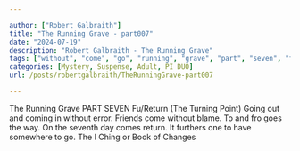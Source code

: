 ```yaml
---

author: ["Robert Galbraith"]
title: "The Running Grave - part007"
date: "2024-07-19"
description: "Robert Galbraith - The Running Grave"
tags: ["without", "come", "go", "running", "grave", "part", "seven", "turning", "point", "going", "coming", "error", "friend", "blame", "fro", "way", "seventh", "day", "return", "furthers", "one", "somewhere", "ching", "book", "change"]
categories: [Mystery, Suspense, Adult, PI DUO]
url: /posts/robertgalbraith/TheRunningGrave-part007

---
```



The Running Grave
PART SEVEN
Fu/Return (The Turning Point)
Going out and coming in without error.
Friends come without blame.
To and fro goes the way.
On the seventh day comes return.
It furthers one to have somewhere to go.
The I Ching or Book of Changes
